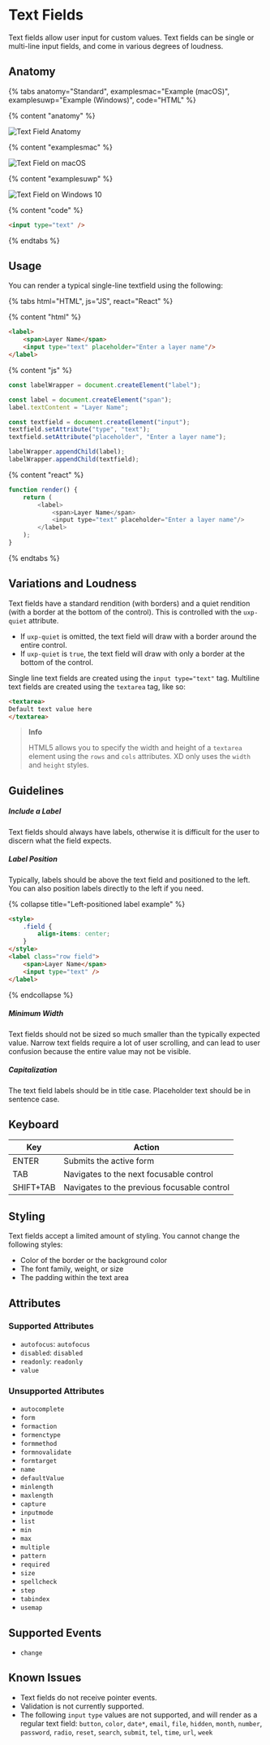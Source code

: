 # Text Fields

Text fields allow user input for custom values. Text fields can be single or multi-line input fields, and come in various degrees of loudness.


## Anatomy

{% tabs anatomy="Standard", examplesmac="Example (macOS)", examplesuwp="Example (Windows)", code="HTML" %}

{% content "anatomy" %}

![Text Field Anatomy](../assets/text-field-anatomy.png)

{% content "examplesmac" %}

![Text Field on macOS](../assets/textfield-mac.png)

{% content "examplesuwp" %}

![Text Field on Windows 10](../assets/textfield-uwp.png)

{% content "code" %}

```html
<input type="text" />
```

{% endtabs %}

## Usage

You can render a typical single-line textfield using the following:

{% tabs html="HTML", js="JS", react="React" %}

{% content "html" %}

```html
<label>
    <span>Layer Name</span>
    <input type="text" placeholder="Enter a layer name"/>
</label>
```

{% content "js" %}

```js
const labelWrapper = document.createElement("label");

const label = document.createElement("span");
label.textContent = "Layer Name";

const textfield = document.createElement("input");
textfield.setAttribute("type", "text");
textfield.setAttribute("placeholder", "Enter a layer name");

labelWrapper.appendChild(label);
labelWrapper.appendChild(textfield);
```

{% content "react" %}

```js
function render() {
    return (
        <label>
            <span>Layer Name</span>
            <input type="text" placeholder="Enter a layer name"/>
        </label>
    );
}
```

{% endtabs %}

## Variations and Loudness

Text fields have a standard rendition (with borders) and a quiet rendition (with a border at the bottom of the control). This is controlled with the `uxp-quiet` attribute.

* If `uxp-quiet` is omitted, the text field will draw with a border around the entire control.
* If `uxp-quiet` is `true`, the text field will draw with only a border at the bottom of the control.

Single line text fields are created using the `input type="text"` tag. Multiline text fields are created using the `textarea` tag, like so:

```html
<textarea>
Default text value here
</textarea>
```

> **Info**
>
> HTML5 allows you to specify the width and height of a `textarea` element using the `rows` and `cols` attributes. XD only uses the `width` and `height` styles.

<!--
<style>
    .top { align-items: flex-start; }
    textarea { height: 64px; }
</style>
<label>
    <span>Text</span>
    <textarea>Hello</textarea>
</label>
<label class="row top">
    <span>Text</span>
    <textarea>Hello</textarea>
</label>
<label>
    <span>Text</span>
    <textarea uxp-quiet="true">Hello</textarea>
</label>
<label class="row top">
    <span>Text</span>
    <textarea uxp-quiet="true">Hello</textarea>
</label>

-->

## Guidelines

##### Include a Label

Text fields should always have labels, otherwise it is difficult for the user to discern what the field expects.

##### Label Position

Typically, labels should be above the text field and positioned to the left. You can also position labels directly to the left if you need.

{% collapse title="Left-positioned label example" %}

```html
<style>
    .field {
        align-items: center;
    }
</style>
<label class="row field">
    <span>Layer Name</span>
    <input type="text" />
</label>
```

{% endcollapse %}

##### Minimum Width

Text fields should not be sized so much smaller than the typically expected value. Narrow text fields require a lot of user scrolling, and can lead to user confusion because the entire value may not be visible.

##### Capitalization

The text field labels should be in title case. Placeholder text should be in sentence case.

## Keyboard

Key        | Action
-----------|--------------
ENTER      | Submits the active form
TAB        | Navigates to the next focusable control
SHIFT+TAB  | Navigates to the previous focusable control

## Styling

Text fields accept a limited amount of styling. You cannot change the following styles:

* Color of the border or the background color
* The font family, weight, or size
* The padding within the text area

## Attributes

### Supported Attributes

* `autofocus`: `autofocus`
* `disabled`: `disabled`
* `readonly`: `readonly`
* `value`

### Unsupported Attributes

* `autocomplete`
* `form`
* `formaction`
* `formenctype`
* `formmethod`
* `formnovalidate`
* `formtarget`
* `name`
* `defaultValue`
* `minlength`
* `maxlength`
* `capture`
* `inputmode`
* `list`
* `min`
* `max`
* `multiple`
* `pattern`
* `required`
* `size`
* `spellcheck`
* `step`
* `tabindex`
* `usemap`

## Supported Events

* `change`

## Known Issues

* Text fields do not receive pointer events.
* Validation is not currently supported.
* The following `input` `type` values are not supported, and will render as a regular text field: `button`, `color`,
  `date*`, `email`, `file`, `hidden`, `month`, `number`, `password`, `radio`, `reset`, `search`, `submit`, `tel`,
  `time`, `url`, `week`